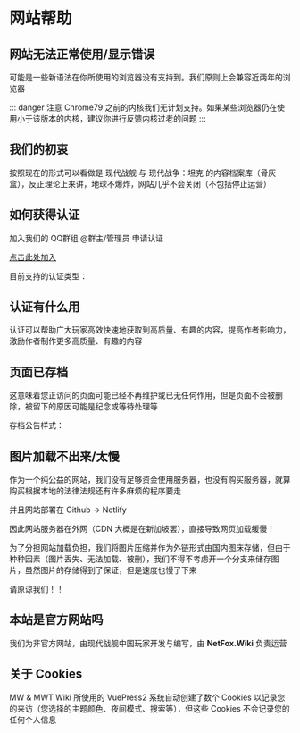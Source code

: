 # 网站帮助

## 网站无法正常使用/显示错误

可能是一些新语法在你所使用的浏览器没有支持到。我们原则上会兼容近两年的浏览器

::: danger 注意
Chrome79 之前的内核我们无计划支持。如果某些浏览器仍在使用小于该版本的内核，建议你进行反馈内核过老的问题
:::

## 我们的初衷

按照现在的形式可以看做是 现代战舰 与 现代战争：坦克 的内容档案库（骨灰盒），反正理论上来讲，地球不爆炸，网站几乎不会关闭（不包括停止运营）

## 如何获得认证

加入我们的 QQ群组 @群主/管理员 申请认证

[点击此处加入](https://qm.qq.com/cgi-bin/qm/qr?_wv=1027&k=O_uVziCfUhzQseq9rCrjxwayDJDffOo9&authKey=ervLfyvDdYRlPRA%2FLK7NStIJgj23OlOZ1SyGa3aOd1XMUmUEsbW7iRi7mfrELOLX&noverify=0&group_code=421836260)

目前支持的认证类型：

<OC OcID="0" OcDesc="自定义文本"/>
<OC OcID="1" OcDesc="自定义文本"/>
<OC OcID="2" OcDesc="自定义文本"/>
<OC OcID="3" OcDesc="自定义文本"/>

## 认证有什么用

认证可以帮助广大玩家高效快速地获取到高质量、有趣的内容，提高作者影响力，激励作者制作更多高质量、有趣的内容

## 页面已存档

这意味着您正访问的页面可能已经不再维护或已无任何作用，但是页面不会被删除，被留下的原因可能是纪念或等待处理等

存档公告样式：

<ArchiveNotice />

## 图片加载不出来/太慢

作为一个纯公益的网站，我们没有足够资金使用服务器，也没有购买服务器，就算购买根据本地的法律法规还有许多麻烦的程序要走

并且网站部署在 Github -> Netlify

因此网站服务器在外网（CDN 大概是在新加坡罢），直接导致网页加载缓慢！

为了分担网站加载负担，我们将图片压缩并作为外链形式由国内图床存储，但由于种种因素（图片丢失、无法加载、被删），我们不得不考虑开一个分支来储存图片，虽然图片的存储得到了保证，但是速度也慢了下来

请原谅我们！！

## 本站是官方网站吗

我们为非官方网站，由现代战舰中国玩家开发与编写，由 **NetFox.Wiki** 负责运营

## 关于 Cookies

MW & MWT Wiki 所使用的 VuePress2 系统自动创建了数个 Cookies 以记录您的来访（您选择的主题颜色、夜间模式、搜索等），但这些 Cookies 不会记录您的任何个人信息
